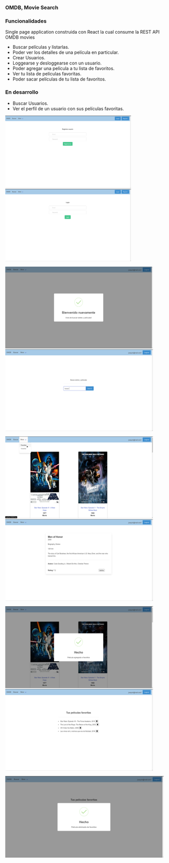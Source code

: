 ### OMDB, Movie Search

### Funcionalidades
Single page application construida con React la cual consume la REST API OMDB movies

- Buscar películas y listarlas.
- Poder ver los detalles de una película en particular.
- Crear Usuarios.
- Loggearse y desloggearse con un usuario.
- Poder agregar una película a tu lista de favoritos.
- Ver tu lista de películas favoritas.
- Poder sacar películas de tu lista de favoritos.

### En desarrollo

- Buscar Usuarios.
- Ver el perfil de un usuario con sus películas favoritas.

<p float="left">
<img src="public/preVisual/Captura%20de%20pantalla_2022-01-18_13-44-42.png" width ="400" height = "230" >
<img src="public/preVisual/Captura%20de%20pantalla_2022-01-18_13-45-24.png" width ="400" height = "230" >
</p>

<p float="left">
<img src="public/preVisual/Captura%20de%20pantalla_2022-01-18_13-52-48.png" width ="470" height = "260" >
<img src="public/preVisual/Captura%20de%20pantalla_2022-01-18_13-53-55.png" width ="470" height = "260" >
</p>


<p float="left">
<img src="public/preVisual/Captura%20de%20pantalla_2022-01-18_13-56-11.png" width ="470" height = "260" >
<img src="public/preVisual/Captura%20de%20pantalla_2022-01-18_13-55-10.png" width ="470" height = "260" >
</p>


<p float="left">
<img src="public/preVisual/Captura%20de%20pantalla_2022-01-18_13-55-36.png" width ="470" height = "260" >
<img src="public/preVisual/Captura%20de%20pantalla_2022-01-18_13-57-21.png" width ="470" height = "260" >
</p>

![](public/preVisual/Captura%20de%20pantalla_2022-01-18_13-57-30.png)
